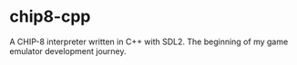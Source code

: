 # chip8-cpp
A CHIP-8 interpreter written in C++ with SDL2. The beginning of my game emulator development journey.
